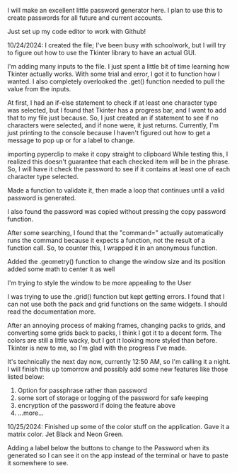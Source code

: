 I will make an excellent little password generator here. I plan to use this to create passwords for all future and current accounts.

Just set up my code editor to work with Github!

10/24/2024:
I created the file; I've been busy with schoolwork, but I will try to figure out how to use the Tkinter library to have an actual GUI.

I'm adding many inputs to the file. I just spent a little bit of time learning how Tkinter actually works. With some trial and error, I got it to function how I wanted. 
I also completely overlooked the .get() function needed to pull the value from the inputs.

At first, I had an if-else statement to check if at least one character type was selected, but I found that Tkinter has a progress bar, and I want to add that to my file just because. So, I just created an if statement to see if no characters were selected, and if none were, it just returns.
Currently, I'm just printing to the console because I haven't figured out how to get a message to pop up or for a label to change.

importing pyperclip to make it copy straight to clipboard
While testing this, I realized this doesn't guarantee that each checked item will be in the phrase. So, I will have it check the password to see if it contains at least one of each character type selected.

Made a function to validate it, then made a loop that continues until a valid password is generated.

I also found the password was copied without pressing the copy password function.

After some searching, I found that the "command=" actually automatically runs the command because it expects a function, not the result of a function call. So, to counter this, I wrapped it in an anonymous function. 


Added the .geometry() function to change the window size and its position
added some math to center it as well


I'm trying to style the window to be more appealing to the User


I was trying to use the .grid() function but kept getting errors. I found that I can not use both the pack and grid functions on the same widgets. I should read the documentation more.

After an annoying process of making frames, changing packs to grids, and converting some grids back to packs, I think I got it to a decent form. The colors are still a little wacky, but I got it looking more styled than before. Tkinter is new to me, so I'm glad with the progress I've made.

It's technically the next day now, currently 12:50 AM, so I'm calling it a night. I will finish this up tomorrow and possibly add some new features like those listed below:
1. Option for passphrase rather than password
2. some sort of storage or logging of the password for safe keeping
3. encryption of the password if doing the feature above
4. ...more...

10/25/2024:
Finished up some of the color stuff on the application. Gave it a matrix color. Jet Black and Neon Green.

Adding a label below the buttons to change to the Password when its generated so I can see it on the app instead of the terminal or have to paste it somewhere to see.
